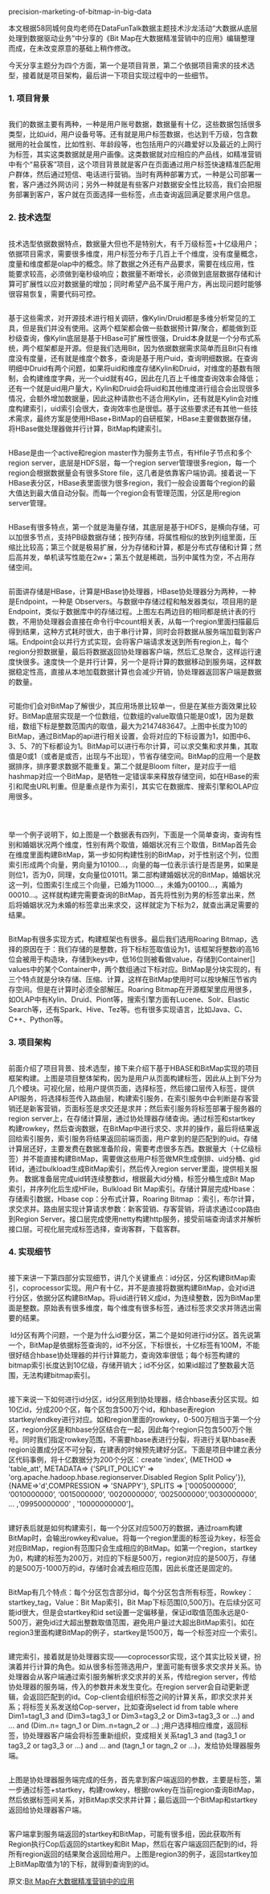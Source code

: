 

precision-marketing-of-bitmap-in-big-data

本文根据58同城何良均老师在DataFunTalk数据主题技术沙龙活动“大数据从底层处理到数据驱动业务”中分享的《Bit Map在大数据精准营销中的应用》编辑整理而成，在未改变原意的基础上稍作修改。

今天分享主题分为四个方面，第一个是项目背景，第二个依据项目需求的技术选型，接着就是项目架构，最后讲一下项目实现过程中的一些细节。

### 1. 项目背景

![]()

我们的数据主要有两种，一种是用户账号数据，数据量有十亿，这些数据包括很多类型，比如uid，用户设备号等。还有就是用户标签数据，也达到千万级，包含数据用的社会属性，比如性别、年龄段等，也包括用户的兴趣爱好以及最近的上网行为标签，其实这类数据就是用户画像。这类数据就对应相应的产品线，如精准营销中有个“易获客”项目，这个项目背景就是客户在页面通过用户标签快速精准匹配用户群体，然后通过短信、电话进行营销。当时有两种部署方式，一种是公司部署一套，客户通过外网访问；另外一种就是有些客户对数据安全性比较高，我们会把服务部署到客户，客户就在页面选择一些标签，点击查询返回满足要求用户信息。

### 2. 技术选型

![]()

技术选型依据数据特点，数据量大但也不是特别大，有千万级标签+十亿级用户；依据项目需求，需要很多维度，用户标签分布于几百上千个维度，没有度量概念，度量和维度都是olap中的概念。除了数据之外还有产品要求，需要在线应用，性能要求较高，必须做到毫秒级响应；数据量不断增长，必须做到底层数据存储和计算可扩展性以应对数据量的增加；同时希望产品不属于用户方，再出现问题时能够很容易恢复，需要代码可控。

![]()

基于这些需求，对开源技术进行相关调研，像Kylin/Druid都是多维分析常见的工具，但是我们并没有使用。这两个框架都会做一些数据预计算/聚合，都能做到亚秒级查询，像Kylin底层是基于HBase可扩展性很强，Druid本身就是一个分布式系统，两个框架都是开源。但是我们选用Bit，因为依据数据需求简单而且Bit只有维度没有度量，还有就是维度个数多，查询是基于用户uid，查询明细数据。在查询明细中Druid有两个问题，如果将uid和维度存储Kylin和Druid，对维度的基数有限制，会构建维度字典，光一个uid就有4G，因此在几百上千维度查询效率会降低；还有一个就是uid用户量大，Kylin和Druid会将uid和其他维度进行组合会出现很多情况，会额外增加数据量，因此这种请款也不适合用Kylin，还有就是Kylin会对维度构建索引，uid索引会很大，查询效率也是很低。基于这些要求还有其他一些技术需求，最终方案是使用HBase+BitMap的自研框架，HBase主要做数据存储，将HBase做处理器做并行计算，BitMap构建索引。

![]()

HBase是由一个active和region master作为服务主节点，有Hfile子节点和多个region server，底层是HDFS层，每一个region server管理很多region，每一个region会根据数据量会有很多Store file，这几者是依靠客户端协调。接着说一下HBase表分区，HBase表里面很为很多region，我们一般会设置每个region的最大值达到最大值自动分裂。而每一个region会有管理范围，分区是用region server管理。

![]()

HBase有很多特点，第一个就是海量存储，其底层是基于HDFS，是横向存储，可以加很多节点，支持PB级数据存储；按列存储，将属性相似的放到列组里面，压缩比比较高；第三个就是极易扩展，分为存储和计算，都是分布式存储和计算；然后高并发，单机读写性能在2w+；第五个就是稀疏，当列中属性为空，不占用存储空间。

![]()

前面讲存储是HBase，计算是HBase协处理器，HBase协处理器分为两种，一种是Endpoint，一种是 Observers。与数据中存储过程和触发器类似，项目用的是Endpoint，类似于数据库中的存储过程。上图左右两边目的相同都是统计表的行数，不用协处理器会直接在命令行中count相关表，从每一个region里面扫描最后得到结果，这种方式耗时很大，由于串行计算，同时会将数据从服务端加载到客户端。Endpoint会以并行方式实现，会将客户端请求发送到所有region上，每个region分担数据量，最后将数据返回协处理器客户端，然后汇总聚合，这样运行速度快很多。速度快一个是并行计算，另一个是将计算的数据移动到服务端，这样数据稳定性高，直接从本地加载数据计算也会减少开销，协处理器返回客户端是数据的数量。

![]()

可能你们会对BitMap了解很少，其应用场景比较单一，但是在某些方面效果比较好。BitMap底层实现是一个位数组，位数组的value取值只能是0或1，因为是数组，数组下标是整数范围内的取值，最大为2147483647。上图中长度为10的BitMap，通过BitMap的api进行相关设置，会将对应的下标设置为1，如图中6、3、5、7的下标都设为1。BitMap可以进行布尔计算，可以求交集和求并集，其取值是0或1（或者是或否，出现与不出现），节省存储空间。BitMap的应用一个是数据排序，排序要求数据不能重复。第二个就是Bloom filter，是对应于一组hashmap对应一个BitMap，是牺牲一定错误率来释放存储空间，如在HBase的索引和爬虫URL判重。但是重点是作为索引，其实它在数据库、搜索引擎和OLAP应用很多。

![]()

![]()

![]()

举一个例子说明下，如上图是一个数据表有四列，下面是一个简单查询，查询有性别和婚姻状况两个维度，性别有两个取值，婚姻状况有三个取值，BitMap首先会在维度里面构建BitMap，第一步如何构建性别的BitMap，对于性别这个列，位图索引形成两个向量，男向量为10100...，向量的每一位表示该行是否是男，如果是则位1，否为0，同理，女向量位01011。第二部构建婚姻状况的BitMap，婚姻状况这一列，位图索引生成三个向量，已婚为11000...，未婚为00100...，离婚为00010...。这样就构建完需要查询的BitMap，首先将性别为男的标签拿出来，然后将婚姻状况为未婚的标签拿出来求交，这样就定为下标为2，就查出满足需要的结果。

![]()

BitMap有很多实现方式，构建框架也有很多。最后我们选用Roaring Bitmap，选择的原因在于：我们存储的是整数，将下标标签取值设为1，该框架将整数i的高16位会被用于构造块，存储到keys中，低16位则被看做value，存储到Container[] values中的某个Container中，两个数组通过下标对应。BitMap是分块实现的，有三个特点就是分块存储、压缩、计算，这样在BitMap使用时可以按块解压节省内存空间。但是在计算时必须全部解压。Roaring Bitmap在开源框架里应用很多，如OLAP中有Kylin、Druid、Piont等，搜索引擎方面有Lucene、Solr、Elastic Search等，还有Spark、Hive、Tez等。也有很多实现语言，比如Java、C、C++、Python等。

### 3. 项目架构

![]()

前面介绍了项目背景、技术选型，接下来介绍下基于HBASE和BitMap实现的项目框架构建。上图是项目整体架构，因为是用户从页面构建标签，因此从上到下分为几个模块。可视化层，给用户提供页面，选择标签，然后接口层传入标签，提供API服务，将选择标签传入路由层，构建索引服务，在索引服务中会判断是存客营销还是新客营销，页面标签是求交还是求并；然后索引服务将标签部署于服务器的region server上，在存储计算层，通过协处理器存储查询。通过标签和startkey构建rowkey，然后查询数据，在BitMap中进行求交、求并的操作，最后将结果返回给索引服务，索引服务将结果返回前端页面，用户拿到的是匹配到的uid。存储计算层还好，主要发费在数据准备阶段，需要考虑很多东西。数据量大（十亿级标签）并不能直接构建BitMap，需要做这些用户标签做MR生成倒排、uid分桶、gid转id，通过bulkload生成BitMap索引，然后传入region server里面，提供相关服务。
数据准备层完成uid转连续整数id，根据最大id分桶，标签分桶生成Bit Map索引，并序列化后生成HFile，Bulkload Bit Map索引。存储计算层完成Hbase：存储索引数据，Hbase  cop：分布式计算，Roaring Bitmap ：索引，布尔计算，求交求并。路由层实现计算请求参数：新客营销、存客营销，将请求通过cop路由到Region Server。接口层完成使用netty构建http服务，接受前端查询请求并解析接口层。可视化层完成标签选择，查询客群，下载客群。

### 4. 实现细节

![]()

接下来讲一下第四部分实现细节，讲几个关键重点：id分区，分区构建BitMap索引，coprocessor实现。用户有十亿，并不是直接将数据构建BitMap，会对id进行分区，依据分区构建BitMap。将uid进行转义成id，为连续整数，因为BitMap里面是整数。原始表有很多维度，每个维度有很多标签，通过标签求交求并筛选出需要的结果。

![]()
Id分区有两个问题，一个是为什么id要分区，第二个是如何进行id分区。首先说第一个，BitMap是依据标签查询的，id不分区，下标很长，十亿标签有100M，不能很好结合hbase协处理器的并行计算能力，查询效率很低；每个标签构建的bitmap索引长度达到10亿级，存储开销大；id不分区，如果id超过了整数最大范围，无法构建bitmap索引。

![]()

接下来说一下如何进行id分区，id分区用到协处理器，结合hbase表分区实现。如10亿id，分成200个区，每个区包含500万个id，和hbase表region startkey/endkey进行对应。如和region里面的rowkey，0-500万相当于第一个分区，region分区是和hbase分区结合在一起，因此每个region只包含500万个账号。同时我们指定rowkey范围，不需要hbase表进行分裂，将进行关联hbase表region设置成分区不可分裂，在建表的时候预先建好分区。下面是项目中建立表分区代码事例，将十亿数据分为200个分区：create 'index',  {METHOD => 'table_att', METADATA=> {'SPLIT_POLICY' => 'org.apache.hadoop.hbase.regionserver.Disabled Region Split Policy'}},{NAME=>'d',COMPRESSION => 'SNAPPY'}, SPLITS => [‘0005000000’, ‘0010000000’, ‘0015000000’, ‘0020000000’, ‘0025000000’,‘0030000000’, ... ,‘09950000000'   ,  '10000000000']。

![]()

建好表后就是如何构建索引，每一个分区对应500万的数据，通过roam构建BitMap时，会输出rowkey和value。将每一个region里面的标签设为key，标签会对应BitMap，region有范围只会生成相应的BitMap。如第一个region，startkey为0，构建的标签为200万，对应的下标是500万，region对应的是500万，存储的是500万-1000万的id，存储时会减去相应范围，因此长度还是固定的。

![]()

BitMap有几个特点：每个分区包含部分id，每个分区包含所有标签，Rowkey：startkey_tag，Value：Bit Map索引，Bit Map下标范围[0,500万)。在后续分区可能id很大，但是会startkey和id set设置一定偏移量，保证id取值范围永远是0-500万，避免id过大超出整数取值范围，避免用户量过大超出BitMap索引。如在region3里面构建BitMap的例子，startkey是1500万，每一个标签对应一个索引。

![]()

建完索引，接着就是协处理器实现——coprocessor实现，这个其实比较关键，扮演着并行计算的角色。如从很多标签筛选用户，里面可能有很多求交求并关系。协处理器会从客户端通过索引服务解析求交求并的关系，传给region server，传给协处理器的服务端，传入的参数并未发生变化。在region server会自动更新逻辑，会返回匹配到的id。Cop-client会组织标签之间的计算关系，即求交求并关系；将标签关系发送给Cop-server，比如查询select id from table where Dim1=tag1_3 and  (Dim3=tag3_1 or Dim3=tag3_2 or Dim3=tag3_3 or …) and  … and (Dim..n= tagn_1 or Dim..n=tagn_2 or …) ;用户选择相应维度，返回标签，协处理器客户端会将标签重新组织，变成相关关系tag1_3 and  (tag3_1 or tag3_2 or tag3_3 or …)   and  … and (tagn_1 or tagn_2 or …)，发给协处理器服务端。

![]()

上图是协处理器服务端完成的任务，首先拿到客户端返回的参数，主要是标签，第一步通过标签+startkey，构建rowkey，根据rowkey在当前region查询BitMap，然后依据标签间关系，对BitMap求交求并计算；最后返回一个BitMap和startkey返回给协处理器客户端。

![]()


客户端拿到服务端返回的startkey和BitMap，可能有很多组，因此获取所有Region执行Cop后返回的startkey和Bit Map，然后在客户端返回匹配到的id，将所有region返回的结果聚合返回给用户。上图是region3的例子，返回startkey加上BitMap取值为1的下标，就得到查询到的id。





原文:[Bit Map在大数据精准营销中的应用](https://mp.weixin.qq.com/s/NwZczxdjTfgZX7vB8ALz9g)
